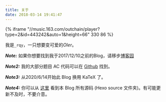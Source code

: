 ```yaml
---
title: 关于
date: 2018-03-14 19:41:47
---
```


{% iframe "//music.163.com/outchain/player?type=2&id=443242&auto=1&height=66" 330 86 %}

我是`_rqy`，一只想要变可爱的*OIer*。

***Note:*** 如果你想要找到我于2017/12/10之前的Blog，请移步[博客园](https://www.cnblogs.com/y-clever)

***Note2:*** 我的大部分题目 AC 代码可以在 [Github](https://github.com/rqy1458814497/OI-Problem-Codes) 找到。

***Note3:*** 从2020/6/14开始此 Blog 换用 KaTeX 了。

***Note4:*** 你可以从 [这里](https://github.com/rqy1458814497/Blog-source)  看到本 Blog 所有源码 (Hexo source 文件夹)。有可能更新不及时，不要介意。